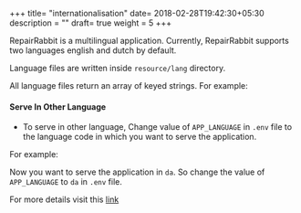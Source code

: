 +++
title= "internationalisation"
date= 2018-02-28T19:42:30+05:30
description = ""
draft= true
weight = 5
+++

RepairRabbit is a multilingual application. Currently, RepairRabbit supports two languages english and dutch by default.

Language files are written inside `resource/lang` directory.

All language files return an array of keyed strings. For example:


#### Serve In Other Language

* To serve in other language, Change value of `APP_LANGUAGE` in `.env` file to the language code in which you want to serve the application.

For example:

Now you want to serve the application in `da`. So change the value of `APP_LANGUAGE` to `da` in `.env` file.

For more details visit this [link](https://laravel.com/docs/5.4/localization)
